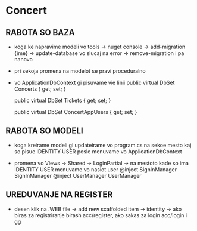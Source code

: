 # Concert

## RABOTA SO BAZA
- koga ke napravime modeli vo tools -> nuget console -> add-migration {ime} -> update-database
  vo slucaj na error -> remove-migration i pa nanovo

 - pri sekoja promena na modelot se pravi proceduralno

-  vo ApplicationDbContext gi pisuvame vie linii 
 	public virtual DbSet<ConcertLab> Concerts { get; set; }

	public virtual DbSet<Ticket> Tickets { get; set; }

	public virtual DbSet<ConcertAppUser> ConcertAppUsers { get; set; }

## RABOTA SO MODELI

- koga kreirame modeli gi updateirame vo program.cs na sekoe mesto kaj so pisue IDENTITY USER
   posle menuvame vo ApplicationDbContext 

 - promena vo Views -> Shared -> LoginPartial -> na mestoto kade so ima IDENTITY USER menuvame vo nasiot user
	@inject SignInManager<ConcertAppUser> SignInManager
	@inject UserManager<ConcertAppUser> UserManager

## UREDUVANJE NA REGISTER
 - desen klik na .WEB file -> add new scaffolded item -> identity ->  ako biras za registriranje birash 
	acc/register,  ako sakas za login acc/login i gg
